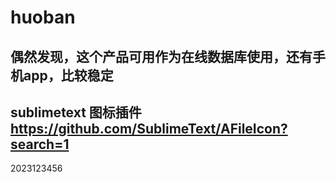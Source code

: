 # huoban
## 偶然发现，这个产品可用作为在线数据库使用，还有手机app，比较稳定
## sublimetext 图标插件 https://github.com/SublimeText/AFileIcon?search=1
2023123456